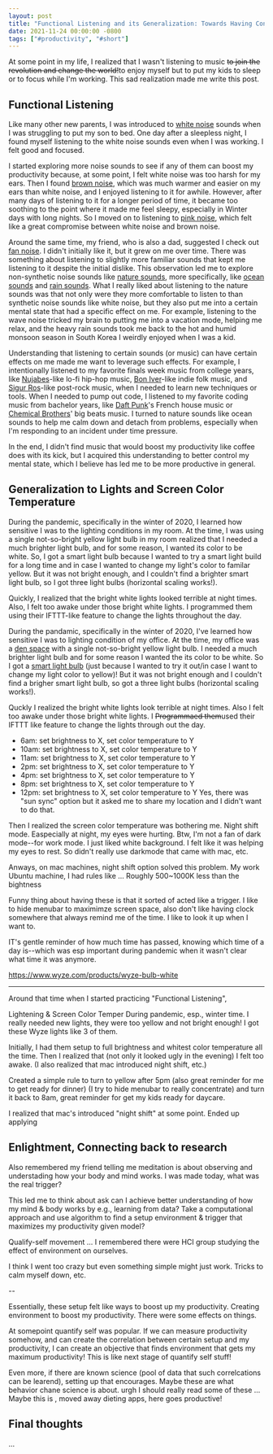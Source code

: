 ```yaml
---
layout: post
title: "Functional Listening and its Generalization: Towards Having Control Over Your Productivity"
date: 2021-11-24 00:00:00 -0800
tags: ["#productivity", "#short"]
---
```


At some point in my life, I realized that I wasn't listening to music ~~to join the revolution and change the world!~~to enjoy myself but to put my kids to sleep or to focus while I'm working.
This sad realization made me write this post.

## Functional Listening

Like many other new parents, I was introduced to [white noise](https://open.spotify.com/playlist/37i9dQZF1DWUZ5bk6qqDSy?si=3494c78a527640a0) sounds when I was struggling to put my son to bed.
One day after a sleepless night, I found myself listening to the white noise sounds even when I was working.
I felt good and focused.

I started exploring more noise sounds to see if any of them can boost my productivity because, at some point, I felt white noise was too harsh for my ears.
Then I found [brown noise](https://open.spotify.com/playlist/37i9dQZF1DX4hpot8sYudB?si=60a31bdb113441e1), which was much warmer and easier on my ears than white noise, and I enjoyed listening to it for awhile.
However, after many days of listening to it for a longer period of time, it became too soothing to the point where it made me feel sleepy, especially in Winter days with long nights.
So I moved on to listening to [pink noise](https://open.spotify.com/playlist/37i9dQZF1DX5NgkFTxJ4Wv?si=7029f4a7ead24b4a), which felt like a great compromise between white noise and brown noise.

Around the same time, my friend, who is also a dad, suggested I check out [fan noise](https://open.spotify.com/playlist/37i9dQZF1DWUm4vT7WQxcD?si=e76c28f0c6574460).
I didn't initially like it, but it grew on me over time.
There was something about listening to slightly more familiar sounds that kept me listening to it despite the initial dislike.
This observation led me to explore non-synthetic noise sounds like [nature sounds](https://open.spotify.com/playlist/37i9dQZF1DX4PP3DA4J0N8?si=27f759d1d5064e9d), more specifically, like [ocean sounds](https://open.spotify.com/playlist/37i9dQZF1DWV90ZWj21ygB?si=2db0493068e7492f) and [rain sounds](https://open.spotify.com/playlist/37i9dQZF1DX8ymr6UES7vc?si=f00d14203b384061).
What I really liked about listening to the nature sounds was that not only were they more comfortable to listen to than synthetic noise sounds like white noise, but they also put me into a certain mental state that had a specific effect on me.
For example, listening to the wave noise tricked my brain to putting me into a vacation mode, helping me relax, and the heavy rain sounds took me back to the hot and humid monsoon season in South Korea I weirdly enjoyed when I was a kid.

Understanding that listening to certain sounds (or music) can have certain effects on me made me want to leverage such effects.
For example, I intentionally listened to my favorite finals week music from college years, like [Nujabes](https://open.spotify.com/artist/3Rq3YOF9YG9YfCWD4D56RZ?si=BDrveOO-SRigUDmRDtaeDg)-like lo-fi hip-hop music, [Bon Iver](https://open.spotify.com/artist/4LEiUm1SRbFMgfqnQTwUbQ?si=mDOsZUMbTQWJe_3lD0DDvw)-like indie folk music, and [Sigur Ros](https://open.spotify.com/artist/6UUrUCIZtQeOf8tC0WuzRy?si=nm0FY61iTNiNWB3im-vgQA)-like post-rock music, when I needed to learn new techniques or tools.
When I needed to pump out code, I listened to my favorite coding music from bachelor years, like [Daft Punk](https://open.spotify.com/artist/4tZwfgrHOc3mvqYlEYSvVi?si=AnprvdiGRRKh7DL3-Na_MA)'s French house music or [Chemical Brothers](https://open.spotify.com/artist/1GhPHrq36VKCY3ucVaZCfo?si=HhSfDdriSBKYXEYT5e9zNg)' big beats music.
I turned to nature sounds like ocean sounds to help me calm down and detach from problems, especially when I'm responding to an incident under time pressure.

In the end, I didn't find music that would boost my productivity like coffee does with its kick, but I acquired this understanding to better control my mental state, which I believe has led me to be more productive in general.

<!-- TODO: discuss such effects all together in the later section -->

## Generalization to Lights and Screen Color Temperature 

During the pandemic, specifically in the winter of 2020, I learned how sensitive I was to the lighting conditions in my room.
At the time, I was using a single not-so-bright yellow light bulb in my room realized that I needed a much brighter light bulb, and for some reason, I wanted its color to be white.
So, I got a smart light bulb because I wanted to try a smart light build for a long time and in case I wanted to change my light's color to familar yellow.
But it was not bright enough, and I couldn't find a brighter smart light bulb, so I got three light bulbs (horizontal scaling works!).

Quickly, I realized that the bright white lights looked terrible at night times.
Also, I felt too awake under those bright white lights. I programmed them using their IFTTT-like feature to change the lights throughout the day.


During the pandamic, specifically in the winter of 2020, I've learned how sensitive I was to lighting condition of my office.
At the time, my office was a [den space]() with a single not-so-bright yellow light bulb.
I needed a much brighter light bulb and for some reason I wanted the its color to be white.
So I got a [smart light bulb]() (just because I wanted to try it out/in case I want to change my light color to yellow)!
But it was not bright enough and I couldn't find a brigher smart light bulb, so got a three light bulbs (horizontal scaling works!).

Quckly I realized the bright white lights look terrible at night times.
Also I felt too awake under those bright white lights.
I ~~Programmaed them~~used their IFTTT like feature to change the lights through out the day.
- 6am: set brightness to X, set color temperature to Y
- 10am: set brightness to X, set color temperature to Y
- 11am: set brightness to X, set color temperature to Y
- 2pm: set brightness to X, set color temperature to Y
- 4pm: set brightness to X, set color temperature to Y
- 8pm: set brightness to X, set color temperature to Y
- 12pm: set brightness to X, set color temperature to Y
Yes, there was "sun sync" option but it asked me to share my location and I didn't want to do that.

Then I realized the screen color temperature was bothering me.
Night shift mode.
Easpecially at night, my eyes were hurting.
Btw, I'm not a fan of dark mode--for work mode. I just liked white background.
I felt like it was helping my eyes to rest.
So didn't really use darkmode that came with mac, etc.

Anways, on mac machines, night shift option solved this problem.
My work Ubuntu machine, I had rules like ...
Roughly 500~1000K less than the bightness

Funny thing about having these is that it sorted of acted like a trigger.
I like to hide menubar to maximimze screen space, also don't like having clock somewhere that always remind me of the time.
I like to look it up when I want to.

IT's gentle reminder of how much time has passed, knowing which time of a day is--which was esp important during pandemic when it wasn't clear what time it was anymore.

https://www.wyze.com/products/wyze-bulb-white

---

Around that time when I started practicing "Functional Listening", 

Lightening & Screen Color Temper
During pandemic, esp., winter time.
I really needed new lights, they were too yellow and not bright enough!
I got these Wyze lights like 3 of them.

Initially, I had them setup to full brightness and whitest color temperature all the time.
Then I realized that (not only it looked ugly in the evening) I felt too awake.
(I also realized that mac introduced night shift, etc.)

Created a simple rule to turn to yellow after 5pm (also great reminder for me to get ready for dinner)
(I try to hide menubar to really concentrate)
and turn it back to 8am, great reminder for get my kids ready for daycare.

I realized that mac's introduced "night shift" at some point.
Ended up applying


## Enlightment, Connecting back to research

Also remembered my friend telling me meditation is about observing and understading how your body and mind works.
I was made today, what was the real trigger?

This led me to think about ask can I achieve better understanding of how my mind & body works by e.g., learning from data?
Take a computational approach and use algorithm to find a setup environment & trigger that maximizes my productivity given model?

Qualify-self movement ...
I remembered there were HCI group studying the effect of environment on ourselves.

I think I went too crazy but even something simple might just work.
Tricks to calm myself down, etc.

<!-- model my cause & effect
What other environments can I control  / boost my productivity (related stuff)? -->

--

Essentially, these setup felt like ways to boost up my productivity.
Creating environment to boost my productivity.
There were some effects on things.

At somepoint quantify self was popular.
If we can measure productivity somehow, and can create the correlation between certain setup and my productivity, I can create an objective that finds environment that gets my maximum productivity!
This is like next stage of quantify self stuff!

Even more, if there are known science (pool of data that such correlcations can be learend), setting up that encourages.
Maybe these are what behavior chane science is about. urgh I should really read some of these ...
Maybe this is , moved away dieting apps, here goes productive!

<!-- Write littebit above generative music, images, what about ligetnign pattern and others? -->
<!-- Wearable (socks & eye patch) and timer/reminder functionality, e.g., abrupt vs smooth, e.g., start with "weird things I noticed ..." -->
<!-- implicit interaction -->

## Final thoughts

...